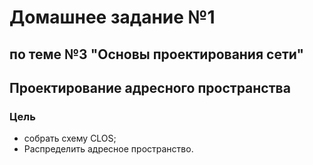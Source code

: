 #  Домашнее задание №1 
## по теме №3 "Основы проектирования сети"
## Проектирование адресного пространства
### Цель
+ собрать схему CLOS;
+ Распределить адресное пространство.

